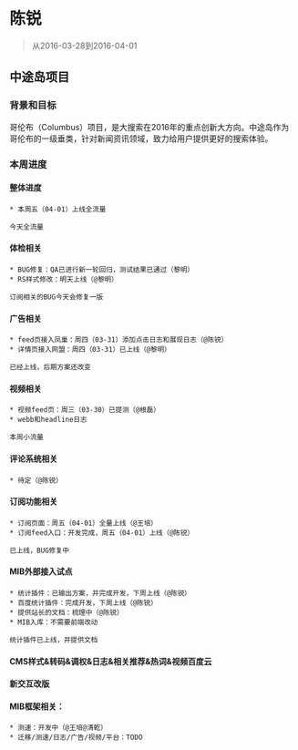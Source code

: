 # 陈锐

> 从2016-03-28到2016-04-01

## 中途岛项目

### 背景和目标
哥伦布（Columbus）项目，是大搜索在2016年的重点创新大方向。中途岛作为哥伦布的一级垂类，针对新闻资讯领域，致力给用户提供更好的搜索体验。

### 本周进度

#### 整体进度
    * 本周五（04-01）上线全流量

    今天全流量

#### 体检相关
    * BUG修复：QA已进行新一轮回归，测试结果已通过（黎明）
    * RS样式修改：明天上线（@黎明）
    
    订阅相关的BUG今天会修复一版

#### 广告相关
    * feed页接入凤巢：周四（03-31）添加点击日志和展现日志（@陈锐）
    * 详情页接入网盟：周四（03-31）已上线（@黎明）
    
    已经上线，后期方案还改变


#### 视频相关
    * 视频feed页：周三（03-30）已提测（@根磊）
    * webb和headline日志

    本周小流量

#### 评论系统相关
    * 待定（@陈锐）

#### 订阅功能相关
    * 订阅页面：周五（04-01）全量上线（@王培）
    * 订阅feed入口：开发完成，周五（04-01）上线（@陈锐）

    已上线，BUG修复中

#### MIB外部接入试点
    * 统计插件：已输出方案，并完成开发，下周上线（@陈锐）
    * 百度统计插件：完成开发，下周上线（@陈锐）
    * 提供站长的文档：梳理中（@陈锐）
    * MIB入库：不需要前端改动

    统计插件已上线，并提供文档

#### CMS样式&转码&调权&日志&相关推荐&热词&视频百度云

#### 新交互改版

#### MIB框架相关：
    * 测速：开发中（@王培@清乾）
    * 迁移/测速/日志/广告/视频/平台：TODO